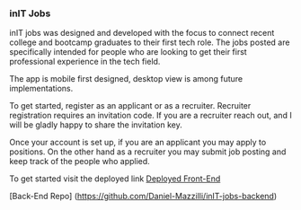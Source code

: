 ### inIT Jobs

inIT jobs was designed and developed with the focus to connect recent college and bootcamp graduates to their first tech role. The jobs posted are specifically intended for people who are looking to get their first professional experience in the tech field.

The app is mobile first designed, desktop view is among future implementations.

To get started, register as an applicant or as a recruiter. Recruiter registration requires an invitation code. If you are a recruiter reach out, and I will be gladly happy to share the invitation key.

Once your account is set up, if you are an applicant you may apply to positions. On the other hand as a recruiter you may submit job posting and keep track of the people who applied.

To get started visit the deployed link [Deployed Front-End](https://initjobs.netlify.app/)

[Back-End Repo] (https://github.com/Daniel-Mazzilli/inIT-jobs-backend)
